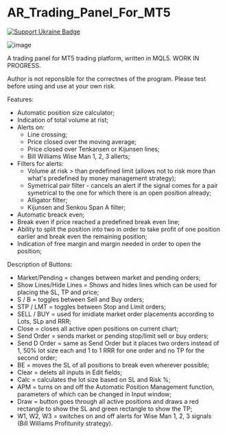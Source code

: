 # AR_Trading_Panel_For_MT5

[![Support Ukraine Badge](https://bit.ly/support-ukraine-now)](https://github.com/support-ukraine/support-ukraine)

![image](https://user-images.githubusercontent.com/21954163/206441625-ce8843eb-438c-4872-9c17-6c415b38fd98.png)

A trading panel for MT5 trading platform, written in MQL5.
WORK IN PROGRESS.

Author is not reponsible for the correctnes of the program. Please test before using and use at your own risk.

Features:
- Automatic position size calculator;
- Indication of total volume at rist;
- Alerts on:
  - Line crossing;
  - Price closed over the moving average;
  - Price closed over Tenkansen or Kijunsen lines;
  - Bill Williams Wise Man 1, 2, 3 allerts;
- Filters for alerts:
  - Volume at risk > than predefined limit (allows not to risk more than what's predefined by money management strategy);
  - Symetrical pair filter - cancels an alert if the signal comes for a pair symetrical to the one for which there is an open position already;
  - Alligator filter;
  - Kijunsen and Senkou Span A filter;
- Automatic breack even;
- Break even if price reached a predefined break even line;
- Ability to split the position into two in order to take profit of one position earlier and break even the remaining position;
- Indication of free margin and margin needed in order to open the position;

Description of Buttons:
- Market/Pending = changes between market and pending orders;
- Show Lines/Hide Lines = Shows and hides lines which can be used for placing the SL, TP and price;
- S / B = toggles between Sell and Buy orders;
- STP / LMT = toggles between Stop and Limit orders;
- SELL / BUY = used for imidiate market order placements according to Lots, SLp and RRR;
- Close = closes all active open positions on current chart;
- Send Order = sends market or pending stop/limit sell or buy orders;
- Send D Order = same as Send Order but it places two orders instead of 1, 50% lot size each and 1 to 1 RRR for one order and no TP for the second order;
- BE = moves the SL of all positions to break even wherever possible;
- Clear = delets all inputs in Edit fields;
- Calc = calculates the lot size based on SL and Risk %;
- APM = turns on and off the Automatic Position Management function, parameters of which can be changed in Input window;
- Draw = button goes through all active positions and draws a red rectangle to show the SL and green rectangle to show the TP;
- W1, W2, W3 = switches on and off alerts for Wise Man 1, 2, 3 signals (Bill Williams Profitunity strategy).

